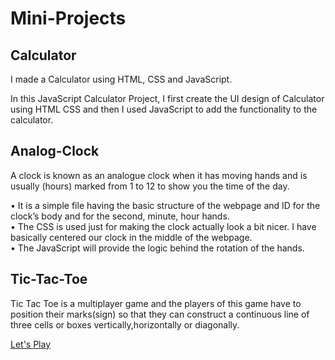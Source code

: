 # Mini-Projects
<h2>Calculator</h2>
<p> I made a Calculator using HTML, CSS and JavaScript.</p>
<p>In this JavaScript Calculator Project, I first create the UI design of Calculator using HTML CSS and then I used JavaScript to add the functionality to the calculator.</p>

<h2>Analog-Clock</h2>
<p>A clock is known as an analogue clock when it has moving hands and is usually (hours) marked from 1 to 12 to show you the time of the day.</p>

<p>• It is a simple file having the basic structure of the webpage and ID for the clock’s body and for the second, minute, hour hands.<br>
• The CSS is used just for making the clock actually look a bit nicer. I have basically centered our clock in the middle of the webpage.<br>
• The JavaScript will provide the logic behind the rotation of the hands. </p>

<h2>Tic-Tac-Toe</h2>

<p>Tic Tac Toe is a multiplayer game and the players of this game have to position their marks(sign) so that they can construct a continuous line of three cells or boxes vertically,horizontally or diagonally.</p>
<a href="https://harinisree03.github.io/tic-tac-toe/">Let's Play</a>
